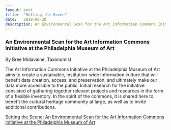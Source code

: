 ```yaml
---
layout: post
title:  "Setting the Scene"
date:   2019-08-20
description: An Environmental Scan for the Art Information Commons Initiative at the Philadelphia Museum of Art White Paper by Bree Midavaine, Taxonomist 
---
```


### An Environmental Scan for the Art Information Commons Initiative at the Philadelphia Museum of Art
By Bree Midavaine, Taxonomist

The Art Information Commons Initiative at the Philadelphia Museum of Art aims to create a sustainable, institution-wide information culture that will benefit data creation, access, and preservation, and ultimately make our data more accessible to the public. Initial research for the initiative consisted of gathering together relevant projects and resources in the form of a flexible inventory. In the spirit of the commons, it is shared here to benefit the cultural heritage community at large, as well as to invite additional contributions.

<a href="uploads/Art Information Commons Environmental Scan White Paper.pdf">Setting the Scene: An Environmental Scan for the Art Information Commons Initiative at the Philadelphia Museum of Art</a>
